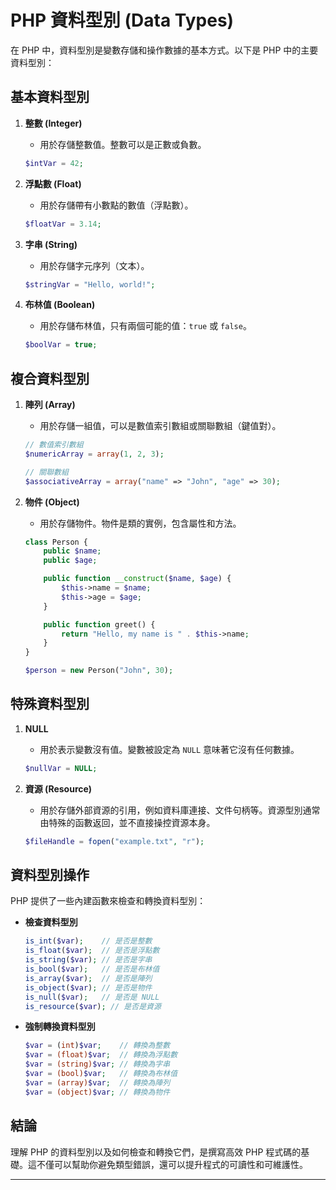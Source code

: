 # PHP 資料型別 (Data Types)

在 PHP 中，資料型別是變數存儲和操作數據的基本方式。以下是 PHP 中的主要資料型別：

## 基本資料型別

1. **整數 (Integer)**

   - 用於存儲整數值。整數可以是正數或負數。

   ```php
   $intVar = 42;
   ```

2. **浮點數 (Float)**

   - 用於存儲帶有小數點的數值（浮點數）。

   ```php
   $floatVar = 3.14;
   ```

3. **字串 (String)**

   - 用於存儲字元序列（文本）。

   ```php
   $stringVar = "Hello, world!";
   ```

4. **布林值 (Boolean)**
   - 用於存儲布林值，只有兩個可能的值：`true` 或 `false`。
   ```php
   $boolVar = true;
   ```

## 複合資料型別

1. **陣列 (Array)**

   - 用於存儲一組值，可以是數值索引數組或關聯數組（鍵值對）。

   ```php
   // 數值索引數組
   $numericArray = array(1, 2, 3);

   // 關聯數組
   $associativeArray = array("name" => "John", "age" => 30);
   ```

2. **物件 (Object)**

   - 用於存儲物件。物件是類的實例，包含屬性和方法。

   ```php
   class Person {
       public $name;
       public $age;

       public function __construct($name, $age) {
           $this->name = $name;
           $this->age = $age;
       }

       public function greet() {
           return "Hello, my name is " . $this->name;
       }
   }

   $person = new Person("John", 30);
   ```

## 特殊資料型別

1. **NULL**

   - 用於表示變數沒有值。變數被設定為 `NULL` 意味著它沒有任何數據。

   ```php
   $nullVar = NULL;
   ```

2. **資源 (Resource)**
   - 用於存儲外部資源的引用，例如資料庫連接、文件句柄等。資源型別通常由特殊的函數返回，並不直接操控資源本身。
   ```php
   $fileHandle = fopen("example.txt", "r");
   ```

## 資料型別操作

PHP 提供了一些內建函數來檢查和轉換資料型別：

- **檢查資料型別**

  ```php
  is_int($var);    // 是否是整數
  is_float($var);  // 是否是浮點數
  is_string($var); // 是否是字串
  is_bool($var);   // 是否是布林值
  is_array($var);  // 是否是陣列
  is_object($var); // 是否是物件
  is_null($var);   // 是否是 NULL
  is_resource($var); // 是否是資源
  ```

- **強制轉換資料型別**
  ```php
  $var = (int)$var;    // 轉換為整數
  $var = (float)$var;  // 轉換為浮點數
  $var = (string)$var; // 轉換為字串
  $var = (bool)$var;   // 轉換為布林值
  $var = (array)$var;  // 轉換為陣列
  $var = (object)$var; // 轉換為物件
  ```

## 結論

理解 PHP 的資料型別以及如何檢查和轉換它們，是撰寫高效 PHP 程式碼的基礎。這不僅可以幫助你避免類型錯誤，還可以提升程式的可讀性和可維護性。

---

